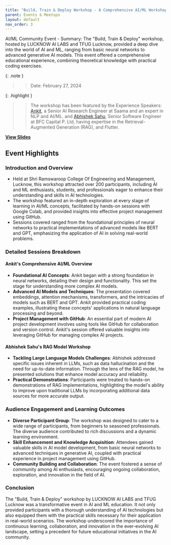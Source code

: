 ```yaml
---
title: "Build, Train & Deploy Workshop - A Comprehensive AI/ML Workshop"
parent: Events & Meetups
layout: default
nav_order: 3
---
```


AI/ML Community Event - Summary:
The "Build, Train & Deploy" workshop, hosted by LUCKNOW AI LABS and TFUG Lucknow, provided a deep dive into the world of AI and ML, ranging from basic neural networks to advanced generative AI models. This event offered a comprehensive educational experience, combining theoretical knowledge with practical coding exercises.

{: .note }
>> Date: February 27, 2024

{: .highlight }
>> The workshop has been featured by the Experience Speakers: [Ankit](https://www.linkedin.com/in/aadityaura), a Senior AI Research Engineer at Saama and an expert in NLP and AI/ML. 
and [Abhishek Sahu](https://www.linkedin.com/in/a-sahu16), Senior Software Engineer at BFC Capital P. Ltd, having expertise in the Retrieval-Augmented Generation (RAG), and Flutter.

**[View Slides](/assets/pdfs/lucknow_ai_meetup26nov2023.pdf)**

## Event Highlights
### Introduction and Overview

- Held at Shri Ramswaroop College Of Engineering and Management, Lucknow, this workshop attracted over 200 participants, including AI and ML enthusiasts, students, and professionals eager to enhance their understanding and skills in AI technologies.
- The workshop featured an in-depth exploration at every stage of learning in AI/ML concepts, facilitated by hands-on sessions with Google Colab, and provided insights into effective project management using GitHub.
- Sessions covered ranged from the foundational principles of neural networks to practical implementations of advanced models like BERT and GPT, emphasizing the application of AI in solving real-world problems.

### Detailed Sessions Breakdown

#### Ankit's Comprehensive AI/ML Overview

- **Foundational AI Concepts**: Ankit began with a strong foundation in neural networks, detailing their design and functionality. This set the stage for understanding more complex AI models.
- **Advanced AI Models and Techniques**: The presentation covered embeddings, attention mechanisms, transformers, and the intricacies of models such as BERT and GPT. Ankit provided practical coding examples, illustrating these concepts' applications in natural language processing and beyond.
- **Project Management with GitHub**: An essential part of modern AI project development involves using tools like GitHub for collaboration and version control. Ankit's session offered valuable insights into leveraging GitHub for managing complex AI projects.

#### Abhishek Sahu's RAG Model Workshop

- **Tackling Large Language Models Challenges**: Abhishek addressed specific issues inherent in LLMs, such as data hallucination and the need for up-to-date information. Through the lens of the RAG model, he presented solutions that enhance model accuracy and reliability.
- **Practical Demonstrations**: Participants were treated to hands-on demonstrations of RAG implementations, highlighting the model's ability to improve upon traditional LLMs by incorporating additional data sources for more accurate output.

### Audience Engagement and Learning Outcomes

- **Diverse Participant Group**: The workshop was designed to cater to a wide range of participants, from beginners to seasoned professionals. The diverse audience contributed to rich discussions and a dynamic learning environment.
- **Skill Enhancement and Knowledge Acquisition**: Attendees gained valuable skills in AI model development, from basic neural networks to advanced techniques in generative AI, coupled with practical experience in project management using GitHub.
- **Community Building and Collaboration**: The event fostered a sense of community among AI enthusiasts, encouraging ongoing collaboration, exploration, and innovation in the field of AI.

### Conclusion

The "Build, Train & Deploy" workshop by LUCKNOW AI LABS and TFUG Lucknow was a transformative event in AI and ML education. It not only provided participants with a thorough understanding of AI technologies but also equipped them with the practical skills necessary for their application in real-world scenarios. The workshop underscored the importance of continuous learning, collaboration, and innovation in the ever-evolving AI landscape, setting a precedent for future educational initiatives in the AI community.

